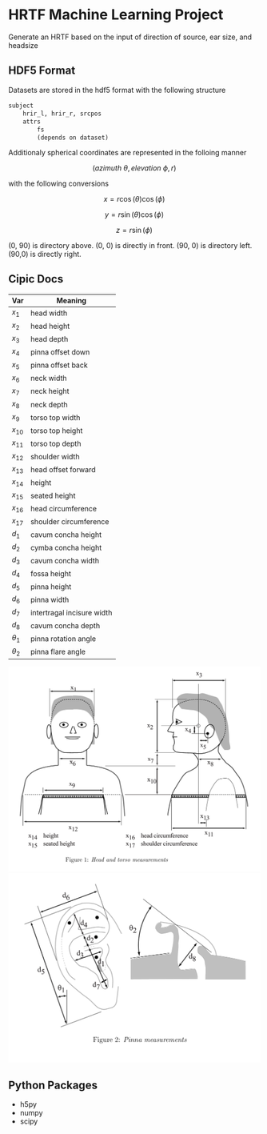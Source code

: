# HRTF Machine Learning Project

Generate an HRTF based on the input of direction of source, ear size, and headsize


## HDF5 Format

Datasets are stored in the hdf5 format with the following structure
	
	subject
		hrir_l, hrir_r, srcpos
		attrs
			fs
			(depends on dataset)

Additionaly spherical coordinates are represented in the folloing manner 

```math
(azimuth\ \theta, elevation\ \phi, r)
```
with the following conversions
```math
x = r\cos(\theta)\cos(\phi)
```
```math
y = r\sin(\theta)\cos(\phi)
```
```math
z = r\sin(\phi)
```
(0, 90) is directory above. (0, 0) is directly in front. (90, 0) is directory left. (90,0) is directly right.


## Cipic Docs

| Var	        |		Meaning				|
|---------------|---------------------------|
|$`x_{1}`$		| head width				|
|$`x_{2}`$		| head height				|
|$`x_{3}`$		| head depth				|
|$`x_{4}`$		| pinna offset down			|
|$`x_{5}`$		| pinna offset back			|
|$`x_{6}`$		| neck width				|
|$`x_{7}`$		| neck height				|
|$`x_{8}`$		| neck depth				|
|$`x_{9}`$		| torso top width			|
|$`x_{10}`$		| torso top height			|
|$`x_{11}`$		| torso top depth			|
|$`x_{12}`$		| shoulder width			|
|$`x_{13}`$		| head offset forward			|
|$`x_{14}`$		| height					|
|$`x_{15}`$		| seated height				|
|$`x_{16}`$		| head circumference		|
|$`x_{17}`$		| shoulder circumference	|
|$`d_{1}`$		| cavum concha height		|
|$`d_{2}`$		| cymba concha height		|
|$`d_{3}`$		| cavum concha width		|
|$`d_{4}`$		| fossa height				|
|$`d_{5}`$		| pinna height				|
|$`d_{6}`$		| pinna width				|
|$`d_{7}`$		| intertragal incisure width|
|$`d_{8}`$		| cavum concha depth		|
|$`\theta_{1}`$	| pinna rotation angle		|
|$`\theta_{2}`$	| pinna flare angle			|

<img src="HeadMeasurements.png">

<img src="PinnaMeasurements.png">


## Python Packages
* h5py
* numpy
* scipy
